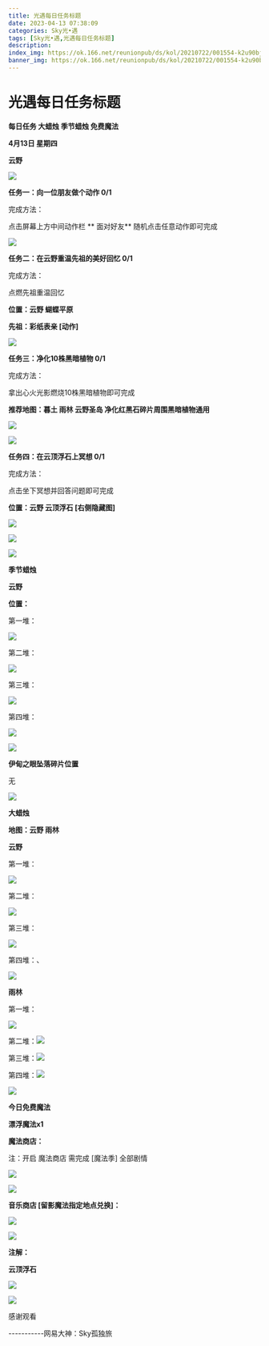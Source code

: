 ```yaml
---
title: 光遇每日任务标题
date: 2023-04-13 07:38:09
categories: Sky光•遇
tags: [Sky光•遇,光遇每日任务标题]
description: 
index_img: https://ok.166.net/reunionpub/ds/kol/20210722/001554-k2u90bj7ay.png?imageView&thumbnail=600x0&type=jpg
banner_img: https://ok.166.net/reunionpub/ds/kol/20210722/001554-k2u90bj7ay.png?imageView&thumbnail=600x0&type=jpg
---
```

# 光遇每日任务标题
**每日任务 大蜡烛 季节蜡烛 免费魔法**

 **4月13日 星期四**

 **云野**

![](https://img.166.net/reunionpub/ds/kol/20230413/002050-ft73mcs964.jpg)

 **任务一：向一位朋友做个动作 0/1**

完成方法：

点击屏幕上方中间动作栏 **  面对好友** 随机点击任意动作即可完成

![](https://img.166.net/reunionpub/ds/kol/20230413/001215-8902pyea1o.jpg)

 **任务二：在云野重温先祖的美好回忆 0/1**

完成方法：

点燃先祖重温回忆

 **位置：云野 蝴蝶平原**

 **先祖：彩纸表亲 [动作]**

![](https://img.166.net/reunionpub/ds/kol/20230413/001916-qwmkhjpv83.jpg)

 **任务三：净化10株黑暗植物 0/1**

完成方法：

拿出心火光影燃烧10株黑暗植物即可完成

 **推荐地图：暮土 雨林 云野圣岛   净化红黑石碎片周围黑暗植物通用**

![](https://img.166.net/reunionpub/ds/kol/20230413/002116-h12yqgl8je.jpeg)

![](https://img.166.net/reunionpub/ds/kol/20230413/002123-zoj3c6g9yb.jpeg)

 **任务四：在云顶浮石上冥想 0/1**

完成方法：

点击坐下冥想并回答问题即可完成

 **位置：云野 云顶浮石 [右侧隐藏图]**

![](https://img.166.net/reunionpub/ds/kol/20230413/002140-vo832gltp6.jpg)

![](https://img.166.net/reunionpub/ds/kol/20230413/002146-j4qz1diwth.jpg)

![](https://img.166.net/reunionpub/ds/kol/20221018/100256-wzutnocka0.png)

 **季节蜡烛**

 **云野**

 **位置：**

第一堆：

![](https://img.166.net/reunionpub/ds/kol/20230413/001123-2wb8oapcnr.jpg)

第二堆：

![](https://img.166.net/reunionpub/ds/kol/20230413/001131-pl3uv8bmy0.jpeg)

第三堆：

![](https://img.166.net/reunionpub/ds/kol/20230413/001138-zypesvw3kq.jpeg)

第四堆：

![](https://img.166.net/reunionpub/ds/kol/20230413/001145-pknwy47qvj.jpeg)

![](https://img.166.net/reunionpub/ds/kol/20221130/005912-5mvshq9nf3.png)

 **伊甸之眼坠落碎片位置**

无

![](https://img.166.net/reunionpub/ds/kol/20230313/005012-cdpy0kr1uq.png)

 **大蜡烛**

 **地图：云野 雨林**

 **云野**

第一堆：

![](https://img.166.net/reunionpub/ds/kol/20230413/001003-2tbglmcqwr.jpeg)

第二堆：

![](https://img.166.net/reunionpub/ds/kol/20230413/001013-0sf89rnuod.jpeg)

第三堆：

![](https://img.166.net/reunionpub/ds/kol/20230413/001019-cs09jm1pye.jpeg)

第四堆：、

![](https://img.166.net/reunionpub/ds/kol/20230413/001027-jqenk5zmvi.jpeg)

 **雨林**

第一堆：

![](https://img.166.net/reunionpub/ds/kol/20230413/000739-celmv1rd42.jpeg)

第二堆：![](https://img.166.net/reunionpub/ds/kol/20230413/000819-oe5bf8361r.jpeg)

第三堆：![](https://img.166.net/reunionpub/ds/kol/20230413/000754-mzt87rn31e.jpeg)

第四堆：![](https://img.166.net/reunionpub/ds/kol/20230413/000747-58ilvk26wf.jpeg)

![](https://img.166.net/reunionpub/ds/kol/20221018/100256-wzutnocka0.png)

 **今日免费魔法**

 **漂浮魔法x1**

 **魔法商店：**

注：开启 魔法商店 需完成 [魔法季] 全部剧情

![](https://img.166.net/reunionpub/ds/kol/20221018/100559-oibznvdtus.png)

![](https://img.166.net/reunionpub/ds/kol/20230413/000510-zk7hwjy3e8.jpeg)

 **音乐商店 [留影魔法指定地点兑换]：**

![](https://img.166.net/reunionpub/ds/kol/20230410/000436-vmbto9413n.jpeg)

 **![](https://img.166.net/reunionpub/ds/kol/20221018/100256-wzutnocka0.png)**

 **注解：**

 **云顶浮石**

![](https://img.166.net/reunionpub/ds/kol/20230413/002454-ys1vist4qr.jpeg)

 **![](https://img.166.net/reunionpub/ds/kol/20221018/100256-wzutnocka0.png)**

感谢观看

\-----------网易大神：Sky孤独旅

